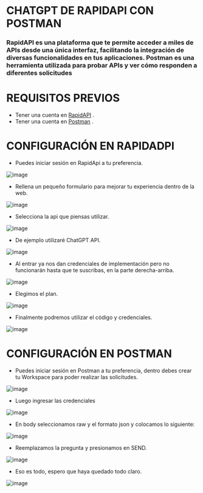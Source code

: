 # CHATGPT DE RAPIDAPI CON POSTMAN
### RapidAPI es una plataforma que te permite acceder a miles de APIs desde una única interfaz, facilitando la integración de diversas funcionalidades en tus aplicaciones. Postman es una herramienta utilizada para probar APIs y ver cómo responden a diferentes solicitudes
# REQUISITOS PREVIOS
- Tener una cuenta en [RapidAPI](https://rapidapi.com/auth/login) .
- Tener una cuenta en [Postman](https://identity.getpostman.com/login) .
# CONFIGURACIÓN EN RAPIDADPI
- Puedes iniciar sesión en RapidApi a tu preferencia.

![image](https://github.com/user-attachments/assets/126c2f0d-49ec-44d4-b758-b71cd168ec8e)
- Rellena un pequeño formulario para mejorar tu experiencia dentro de la web.

![image](https://github.com/user-attachments/assets/5fbf9455-fcbd-4dd5-b091-4b112b29a908)
- Selecciona la api que piensas utilizar.

![image](https://github.com/user-attachments/assets/cb60686a-7689-457c-a2e2-6f9734f371da)
- De ejemplo utilizaré ChatGPT API.

![image](https://github.com/user-attachments/assets/b2e3fdf1-96ac-423e-ad08-63bd1703786e)
- Al entrar ya nos dan credenciales de implementación pero no funcionarán hasta que te suscribas, en la parte derecha-arriba.

![image](https://github.com/user-attachments/assets/a7f4d166-fe26-4b83-bef4-2d2488e41533)
- Elegimos el plan.

![image](https://github.com/user-attachments/assets/da825365-112a-4ab6-94f6-6175bae11730)
- Finalmente podremos utilizar el código y credenciales.

![image](https://github.com/user-attachments/assets/96630879-d99a-42b3-a947-da47a175a6d5)

# CONFIGURACIÓN EN POSTMAN
- Puedes iniciar sesión en Postman a tu preferencia, dentro debes crear tu Workspace para poder realizar las solicitudes.

![image](https://github.com/user-attachments/assets/8b87a1ca-b499-434b-ad36-8316c4876f8f)
- Luego ingresar las credenciales

![image](https://github.com/user-attachments/assets/f88fd033-21a4-4270-87e5-b3d561927b38)
- En body seleccionamos raw y el formato json y colocamos lo siguiente:

![image](https://github.com/user-attachments/assets/1c9224c8-1559-404f-b157-aeb4e5b43a0b)
- Reemplazamos la pregunta y presionamos en SEND.

![image](https://github.com/user-attachments/assets/6b1f8a4e-2136-484c-b259-683acda56b7b)
- Eso es todo, espero que haya quedado todo claro.

![image](https://github.com/user-attachments/assets/de519058-f216-4eb7-820f-6e6ba9efff45)

